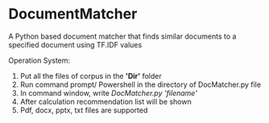 # DocumentMatcher
A Python based document matcher that finds similar documents to a specified document using TF.IDF values

Operation System:
1. Put all the files of corpus in the <b>'Dir'</b> folder
2. Run command prompt/ Powershell in the directory of DocMatcher.py file
3. In command window, write <i> DocMatcher.py 'filename' </i>
4. After calculation recommendation list will be shown
5. Pdf, docx, pptx, txt files are supported
